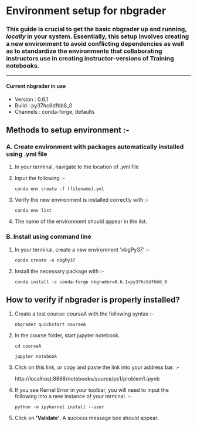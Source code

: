 # **Environment setup for nbgrader**

### This guide is crucial to get the basic nbgrader up and running, ***locally*** in your system. Essentially, this setup involves creating a new environment to avoid conflicting dependencies as well as to standardize the environments that collaborating instructors use in creating instructor-versions of Training notebooks.

---

#### **Current nbgrader in use**
- Version   : 0.6.1
- Build     : py37hc8dfbb8_0
- Channels  : conda-forge, defaults 

## **Methods to setup environment :-**

### **A. Create environment with packages automatically installed using .yml file**
1. In your terminal, navigate to the location of .yml file
2. Input the following :-

    `conda env create -f (filename).yml`

3. Verify the new environment is installed correctly with :-

    `conda env list`

4. The name of the environment should appear in the list.

### **B. Install using command line**
1. In your terminal, create a new environment 'nbgPy37' :-

    `conda create -n nbgPy37`

2. Install the necessary package with :-

    `conda install -c conda-forge nbgrader=0.6.1=py37hc8dfbb8_0`

## **How to verify if nbgrader is properly installed?**
1. Create a test course: _courseA_ with the following syntax :-

    `nbgrader quickstart courseA`

2. In the course folder, start jupyter notebook.

    `cd courseA`

    `jupyter notebook`

3. Click on this link, or copy and paste the link into your address bar. :-

    http://localhost:8888/notebooks/source/ps1/problem1.ipynb

4. If you see Kernel Error in your toolbar, you will need to input the following into a new instance of your terminal. :-

    `python -m ipykernel install --user`

5. Click on **'Validate'**. A success message box should appear.



